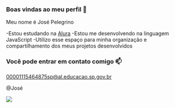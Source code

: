 ### Boas vindas ao meu perfil 🤍

Meu nome é José Pelegrino

-Estou estudando na [Alura](https://www.alura.com.br)
-Estou me desenvolvendo na linguagem JavaScript
-Utilizo esse espaço para minha organização e compartilhamento dos meus projetos desenvolvidos

### Você pode entrar em contato comigo 📫

00001115464875sp@al.educacao.sp.gov.br

@José

![](https://media1.tenor.com/m/m5_HXEiITIgAAAAC/raiden-raiden-jack-mode.gif)
